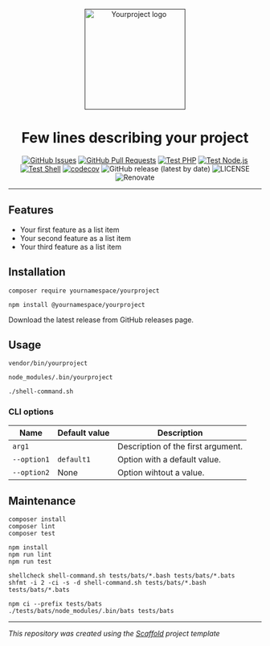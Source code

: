<p align="center">
  <a href="" rel="noopener">
  <img width=200px height=200px src="https://placehold.jp/000000/ffffff/200x200.png?text=Yourproject&css=%7B%22border-radius%22%3A%22%20100px%22%7D" alt="Yourproject logo"></a>
</p>

<h1 align="center">Few lines describing your project</h1>

<div align="center">

[![GitHub Issues](https://img.shields.io/github/issues/yournamespace/yourproject.svg)](https://github.com/yournamespace/yourproject/issues)
[![GitHub Pull Requests](https://img.shields.io/github/issues-pr/yournamespace/yourproject.svg)](https://github.com/yournamespace/yourproject/pulls)
[![Test PHP](https://github.com/yournamespace/yourproject/actions/workflows/test-php.yml/badge.svg)](https://github.com/yournamespace/yourproject/actions/workflows/test-php.yml)
[![Test Node.js](https://github.com/yournamespace/yourproject/actions/workflows/test-nodejs.yml/badge.svg)](https://github.com/yournamespace/yourproject/actions/workflows/test-nodejs.yml)
[![Test Shell](https://github.com/yournamespace/yourproject/actions/workflows/test-shell.yml/badge.svg)](https://github.com/yournamespace/yourproject/actions/workflows/test-shell.yml)
[![codecov](https://codecov.io/gh/yournamespace/yourproject/graph/badge.svg?token=7WEB1IXBYT)](https://codecov.io/gh/yournamespace/yourproject)
![GitHub release (latest by date)](https://img.shields.io/github/v/release/yournamespace/yourproject)
![LICENSE](https://img.shields.io/github/license/yournamespace/yourproject)
![Renovate](https://img.shields.io/badge/renovate-enabled-green?logo=renovatebot)

</div>

---

## Features

- Your first feature as a list item
- Your second feature as a list item
- Your third feature as a list item

## Installation

[//]: # (#;< PHP)

    composer require yournamespace/yourproject

[//]: # (#;> PHP)

[//]: # (#;< NODEJS)

    npm install @yournamespace/yourproject

[//]: # (#;> NODEJS)

[//]: # (#;< SHELL)

Download the latest release from GitHub releases page.

[//]: # (#;> SHELL)

## Usage

[//]: # (#;< PHP)

    vendor/bin/yourproject

[//]: # (#;> PHP)

[//]: # (#;< NODEJS)

    node_modules/.bin/yourproject

[//]: # (#;> NODEJS)

[//]: # (#;< SHELL)

    ./shell-command.sh

[//]: # (#;> SHELL)

### CLI options

| Name        | Default value | Description                        |
|-------------|---------------|------------------------------------|
| `arg1`      |               | Description of the first argument. |
| `--option1` | `default1`    | Option with a default value.       |
| `--option2` | None          | Option wihtout a value.            |

## Maintenance

[//]: # (#;< PHP)

    composer install
    composer lint
    composer test

[//]: # (#;> PHP)

[//]: # (#;< NODEJS)

    npm install
    npm run lint
    npm run test

[//]: # (#;> NODEJS)

[//]: # (#;< SHELL)

    shellcheck shell-command.sh tests/bats/*.bash tests/bats/*.bats
    shfmt -i 2 -ci -s -d shell-command.sh tests/bats/*.bash tests/bats/*.bats

    npm ci --prefix tests/bats
    ./tests/bats/node_modules/.bin/bats tests/bats

[//]: # (#;> SHELL)

---
_This repository was created using the [Scaffold](https://getscaffold.dev/) project template_
